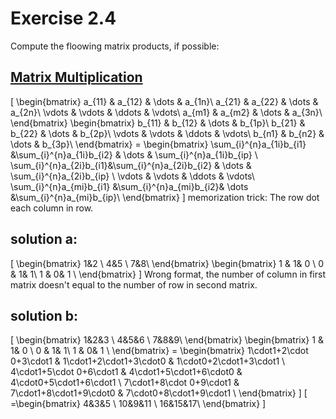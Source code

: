 # Exercise 2.4

Compute the floowing matrix products, if possible:

## [Matrix Multiplication](https://en.wikipedia.org/wiki/Matrix_multiplication)

\[
\begin{bmatrix}
a_{11} & a_{12} & \dots & a_{1n}\\
a_{21} & a_{22} & \dots & a_{2n}\\
\vdots & \vdots & \ddots & \vdots\\
a_{m1} & a_{m2} & \dots & a_{3n}\\
\end{bmatrix} \begin{bmatrix}
b_{11} & b_{12} & \dots & b_{1p}\\
b_{21} & b_{22} & \dots & b_{2p}\\
\vdots & \vdots & \ddots & \vdots\\
b_{n1} & b_{n2} & \dots & b_{3p}\\
\end{bmatrix} = \begin{bmatrix}
\sum_{i}^{n}a_{1i}b_{i1} &\sum_{i}^{n}a_{1i}b_{i2}  & \dots & \sum_{i}^{n}a_{1i}b_{ip} \\
\sum_{i}^{n}a_{2i}b_{i1}&\sum_{i}^{n}a_{2i}b_{i2} & \dots & \sum_{i}^{n}a_{2i}b_{ip} \\
\vdots & \vdots & \ddots & \vdots\\
\sum_{i}^{n}a_{mi}b_{i1} &\sum_{i}^{n}a_{mi}b_{i2}& \dots &\sum_{i}^{n}a_{mi}b_{ip}\\
\end{bmatrix}
\]
memorization trick: The row dot each column in row.

## solution a:
\[
\begin{bmatrix}
1&2 \\
4&5 \\
7&8\\
\end{bmatrix} 
\begin{bmatrix}
1 & 1& 0 \\
0 & 1& 1\\
1 & 0& 1 \\
\end{bmatrix}
\]
Wrong format, the number of column in first matrix doesn't equal to the number of row in second matrix.

## solution b:
\[
\begin{bmatrix}
1&2&3 \\
4&5&6 \\
7&8&9\\
\end{bmatrix} 
\begin{bmatrix}
1 & 1& 0 \\
0 & 1& 1\\
1 & 0& 1 \\
\end{bmatrix} = \begin{bmatrix}
1\cdot1+2\cdot 0+3\cdot1 & 1\cdot1+2\cdot1+3\cdot0 & 1\cdot0+2\cdot1+3\cdot1 \\
4\cdot1+5\cdot 0+6\cdot1 & 4\cdot1+5\cdot1+6\cdot0 & 4\cdot0+5\cdot1+6\cdot1 \\
7\cdot1+8\cdot 0+9\cdot1 & 7\cdot1+8\cdot1+9\cdot0 & 7\cdot0+8\cdot1+9\cdot1 \\
\end{bmatrix}
\]
\[
=\begin{bmatrix}
4&3&5 \\
10&9&11 \\
16&15&17\\
\end{bmatrix} 
\]